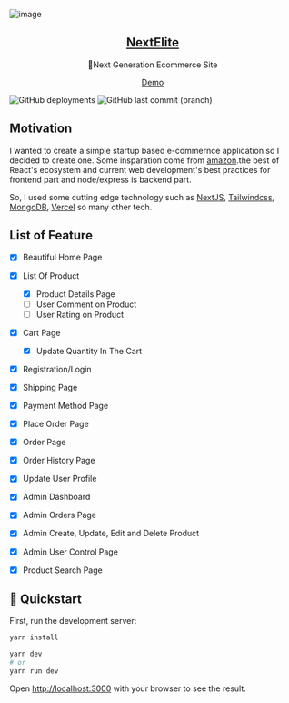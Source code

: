 ![image](https://rahat.vercel.app/_next/image?url=https%3A%2F%2Fres.cloudinary.com%2Fhttps-www-rahathosen-tech%2Fimage%2Fupload%2Fc_pad%2Cb_auto%3Apredominant%2Cfl_preserve_transparency%2Fv1664635549%2Frahathosen_project_images%2Fnextelite_dewb4g.jpg&w=1920&q=100)

<p align="center">
  <a href="https://nextelite.vercel.app">
    <h2 align="center">NextElite</h2>
  </a>
</p>

<p align="center">🎉Next Generation Ecommerce Site</p>
<p align="center">
  <a href="https://nextelite.vercel.app">Demo</a>
 </p>

![GitHub deployments](https://img.shields.io/github/deployments/rahathosen/next-commerce-tailwind/production?label=vercel&logo=vercel&logoColor=white)
![GitHub last commit (branch)](https://img.shields.io/github/last-commit/rahathosen/next-commerce-tailwind/main)

## Motivation
I wanted to create a simple startup based e-commernce application so I decided to create one. Some insparation come from [amazon](https://www.amazon.com/).the best of React's ecosystem and current web development's best practices for frontend part and node/express 
is backend part.

So, I used some cutting edge technology such as [NextJS](https://nextjs.org/), [Tailwindcss](https://tailwindcss.com/), 
[MongoDB](https://www.mongodb.com/), [Vercel](https://vercel.com/) so many other tech.


## List of Feature
- [x] Beautiful Home Page
- [x] List Of Product
    - [x] Product Details Page
    - [ ] User Comment on Product
    - [ ] User Rating on Product
- [x] Cart Page
    - [x] Update Quantity In The Cart
- [x] Registration/Login
- [x] Shipping Page
- [x] Payment Method Page
- [x] Place Order Page
- [x] Order Page
- [x] Order History Page
- [x] Update User Profile
- [x] Admin Dashboard
- [x] Admin Orders Page
- [x] Admin Create, Update, Edit and Delete Product
- [x] Admin User Control Page
- [x] Product Search Page



## 🚀 Quickstart

First, run the development server:


```bash
yarn install

yarn dev
# or
yarn run dev
```

Open [http://localhost:3000](http://localhost:3000) with your browser to see the result.


